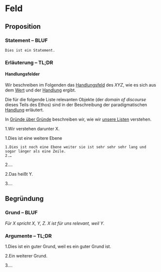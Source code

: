 # Feld

## Proposition

### Statement – BLUF

    Dies ist ein Statement.

### Erläuterung – TL;DR

#### Handlungsfelder

Wir beschreiben im Folgenden das [Handlungsfeld](../synopsis/reasons.md) des *XYZ*, wie es sich aus dem [Wert](../values/vi_value.md) und der [Handlung](../actions/ai_action.md) ergibt.

Die für die folgende Liste relevanten Objekte (der *domain of discourse* dieses Teils des Ethos) sind in der Beschreibung der paradigmatischen [Handlung](../actions/ai_action.md) erläutert.

In [Gründe über Gründe](../synopsis/reasons.md) beschreiben wir, wie wir [unsere Listen](../synopsis/reasons.md) verstehen.

1.Wir verstehen darunter X.

  1.Dies ist eine weitere Ebene

    1.Dies ist noch eine Ebene weiter sie ist sehr sehr sehr lang und sogar länger als eine Zeile.
    2.…

  2.…

2.Das heißt Y.

3.…

## Begründung

### Grund – BLUF

*Für X spricht X, Y, Z.*
*X ist für uns relevant, weil Y.*

### Argumente – TL;DR

1.Dies ist ein guter Grund, weil es ein guter Grund ist.

2.Ein weiterer Grund.

3.…
